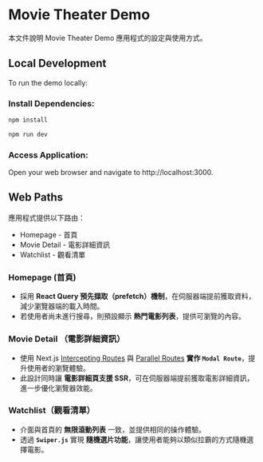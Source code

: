 # Movie Theater Demo

本文件說明 Movie Theater Demo 應用程式的設定與使用方式。

## Local Development

To run the demo locally:

### Install Dependencies:

```bash
npm install

npm run dev
```

### Access Application:

Open your web browser and navigate to http://localhost:3000.

## Web Paths

應用程式提供以下路由：

- Homepage - 首頁
- Movie Detail - 電影詳細資訊
- Watchlist - 觀看清單

### **Homepage (首頁)**

- 採用 **React Query 預先擷取（prefetch）機制**，在伺服器端提前獲取資料，減少瀏覽器端的載入時間。
- 若使用者尚未進行搜尋，則預設顯示 **熱門電影列表**，提供可瀏覽的內容。

### **Movie Detail （電影詳細資訊）**

- 使用 Next.js [Intercepting Routes](https://nextjs.org/docs/app/building-your-application/routing/intercepting-routes) 與 [Parallel Routes](https://nextjs.org/docs/app/building-your-application/routing/parallel-routes) **實作 `Modal Route`**，提升使用者的瀏覽體驗。
- 此設計同時讓 **電影詳細頁支援 SSR**，可在伺服器端提前獲取電影詳細資訊，進一步優化瀏覽器效能。

### **Watchlist（觀看清單）**

- 介面與首頁的 **無限滾動列表** 一致，並提供相同的操作體驗。
- 透過 **`Swiper.js`** 實現 **隨機選片功能**，讓使用者能夠以類似拉霸的方式隨機選擇電影。

